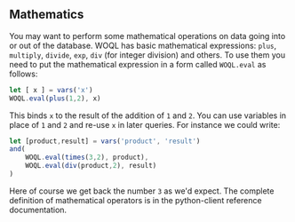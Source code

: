 
## Mathematics

You may want to perform some mathematical operations on data
going into or out of the database. WOQL has basic mathematical
expressions: `plus`, `multiply`, `divide`, `exp`, `div` (for integer
division) and others. To use them you need to put the mathematical
expression in a form called `WOQL.eval` as follows:

```javascript
let [ x ] = vars('x')
WOQL.eval(plus(1,2), x)
```

This binds `x` to the result of the addition of `1` and `2`. You can
use variables in place of `1` and `2` and re-use `x` in later
queries. For instance we could write:

```javascript
let [product,result] = vars('product', 'result')
and(
    WOQL.eval(times(3,2), product),
    WOQL.eval(div(product,2), result)
)
```

Here of course we get back the number `3` as we'd expect. The complete
definition of mathematical operators is in the python-client
reference documentation.
